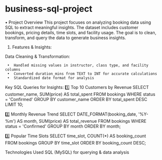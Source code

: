 # business-sql-project
•	Project Overview
This project focuses on analyzing booking data using SQL to extract meaningful insights. The dataset includes customer bookings, pricing details, time slots, and facility usage. The goal is to clean, transform, and query the data to generate business insights.

1.	Features & Insights:
   
 Data Cleaning & Transformation:
 
     •	Handled missing values in instructor, class type, and facility columns
     •	Converted duration_mins from TEXT to INT for accurate calculations
     •	Standardized date format for analysis

Key SQL Queries for Insights:
1️⃣ Top 10 Customers by Revenue
SELECT customer_name, SUM(price) AS total_spent
FROM bookings
WHERE status = 'Confirmed'
GROUP BY customer_name
ORDER BY total_spent DESC
LIMIT 10;

2️⃣ Monthly Revenue Trend
SELECT DATE_FORMAT(booking_date, '%Y-%m') AS month, 
       SUM(price) AS total_revenue
FROM bookings
WHERE status = 'Confirmed'
GROUP BY month
ORDER BY month;

3️⃣ Popular Time Slots
SELECT time_slot, COUNT(*) AS booking_count
FROM bookings
GROUP BY time_slot
ORDER BY booking_count DESC;

 Technologies Used
SQL (MySQL) for querying & data analysis
